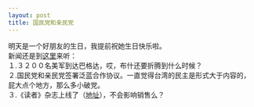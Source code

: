```yaml
---
layout: post
title: 国民党和亲民党
---
```


<p>明天是一个好朋友的生日，我提前祝她生日快乐啦。<br />
新闻还是到<a href="http://www.francaisblog.com.cn/node/500">这里</a>来听：<br />
１.３２００名美军到达巴格达，哎，布什还要折腾到什么时候？<br />
２.国民党和亲民党签署泛蓝合作协议。一直觉得台湾的民主是形式大于内容的，屁大点个地方，那么多小破党。<br />
３.《读者》杂志上线了（<a href="http://www.duzhe.com/">地址</a>），不会影响销售么？</p>
